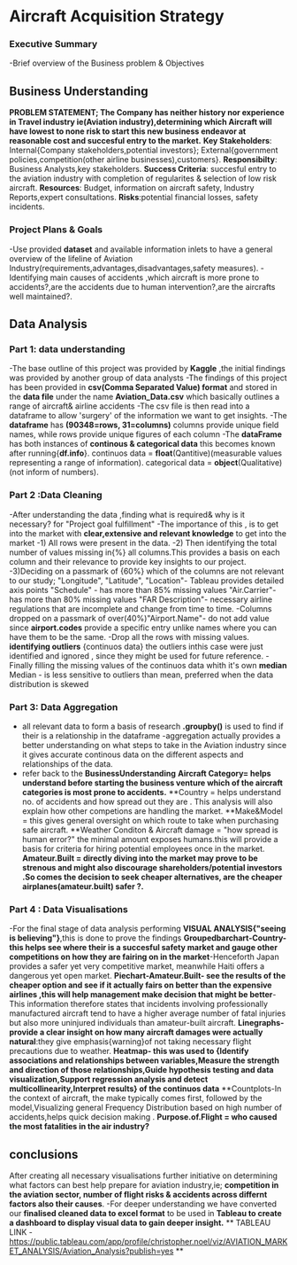 # Aircraft Acquisition Strategy

### Executive Summary
-Brief overview of the Business problem & Objectives

## Business Understanding
**PROBLEM STATEMENT; The  Company has neither history nor experience in Travel industry ie(Aviation industry),determining which Aircraft will have lowest to none risk to start this new business endeavor at reasonable cost and succesful entry to the market.** 
 **Key Stakeholders**: Internal{Company stakeholders,potential investors}; External{government policies,competition(other airline businesses),customers}.
 **Responsibilty**: Business Analysts,key stakeholders.
 **Success Criteria**: succesful entry to the aviation industry with completion of regularites & selection of low risk aircraft.
 **Resources**: Budget, information on aircraft safety, Industry Reports,expert consultations.
 **Risks**:potential financial losses, safety incidents.

### Project Plans & Goals
-Use provided **dataset** and available information inlets to have a general overview of the lifeline of Aviation Industry(requirements,advantages,disadvantages,safety measures). 
 -Identifying main causes of accidents ,which aircraft is more prone to accidents?,are the  accidents due to human intervention?,are the aircrafts well maintained?.

## Data Analysis
### Part 1: data understanding
-The base outline of this project was provided by **Kaggle** ,the initial findings was provided by another group of data analysts
-The findings of this project has been provided in **csv(Comma Separated Value) format** and stored in the **data file** under the name **Aviation_Data.csv** which basically outlines a range of aircraft& airline accidents
-The csv file is then read into a dataframe to allow 'surgery' of the information we want to get insights.
-The **dataframe** has **(90348=rows, 31=columns)** 
 columns provide  unique field names, while 
 rows provide  unique figures of each column
 -The **dataFrame** has both instances of **continous & categorical data** this becomes known after running{**df.info**}. 
 continuos data = **float**(Qantitive)(measurable values representing a range of information).
categorical data = **object**(Qualitative)(not inform of numbers).

### Part 2 :Data Cleaning
-After  understanding the data ,finding  what is required& why is it necessary? for "Project goal fulfillment"
 -The importance of this , is to get into the market with **clear,extensive and relevant knowledge** to get into the market
 -1) All rows were present in the data.
 -2) Then identifying the total number  of  values missing in{%} all columns.This provides a basis on each column and their relevance to provide key insights to our project. 
 -3)Deciding on a passmark of {60%} which of the columns are not relevant to our study;
 "Longitude", "Latitude", "Location"- Tableau provides detailed axis points
 "Schedule" - has more than 85% missing values 
 "Air.Carrier"- has more than 80% missing values
 "FAR Description"- necessary airline regulations that are incomplete and change from time to time.
 -Columns dropped on a passmark of over(40%)"Airport.Name"- do not add value since  **airport.codes** provide a specific entry unlike names where you can have them to be the same.
 -Drop all the rows with missing values.
 **identifying outliers** {continuos data} the outliers inthis case were just identified and ignored , since they might be used for future reference.
 -Finally filling the missing values of the continuos data whith it's own **median**
 Median - is less sensitive to outliers than mean, preferred when the data distribution is skewed
 
### Part 3: Data Aggregation
- all relevant data to form a basis of  research
**.groupby()** is used to find if their is a relationship in the dataframe
-aggregation actually provides a better understanding  on what steps to take in the Aviation industry since it gives accurate continous data on the different aspects and relationships of the data.
-  refer back to the **BusinessUnderstanding**
 **Aircraft Category= helps  understand before starting the business venture which of the aircraft categories is most prone to accidents.**
 **Country = helps understand no. of accidents and how spread out they are . This analysis will also explain how other competions are handling the market.
 **Make&Model = this gives general oversight on which route to take when purchasing safe aircraft. 
 **Weather Conditon & Aircraft damage = "how spread is human error?" the minimal amount exposes humans.this will provide a basis for criteria for hiring potential employees once in the market.
 **Amateur.Built = directly diving into the market may prove to be strenous and might also discourage shareholders/potential investors .So comes the decision to seek cheaper alternatives, are the cheaper airplanes(amateur.built) safer ?.**
### Part 4 : Data Visualisations
-For the final stage of data analysis performing  **VISUAL ANALYSIS{"seeing is believing"}**,this is done to prove the findings
**Groupedbarchart-Country-this helps see where their is a succesful safety market and gauge other competitions on how they are fairing on in the market**-Henceforth Japan provides a safer yet very competitive market, meanwhile Haiti offers a dangerous yet open market.
 **Piechart-Amateur.Built- see the results of the cheaper option and see if it actually fairs on better than the expensive airlines ,this will help management make decision that might be better**-This information therefore states that incidents involving professionally manufactured aircraft tend to have a higher average number of fatal injuries but also more uninjured individuals than amateur-built aircraft.
 **Linegraphs-provide a clear insight on how many aircraft damages were actually natural**:they give emphasis{warning}of not taking necessary flight precautions due to weather.
 **Heatmap- this was used to  {Identify associations and relationships between variables,Measure the strength and direction of those relationships,Guide hypothesis testing and data visualization,Support regression analysis and detect multicollinearity,Interpret results} of the continuos data**
 **Countplots-In the context of aircraft, the make typically comes first, followed by the model,Visualizing general Frequency Distribution based on high number of accidents,helps quick decision making .
 **Purpose.of.Flight = who caused the most fatalities in the air industry?**
## conclusions
After creating all necessary visualisations further initiative on determining what factors can best help prepare for  aviation industry,ie; 
 **competition in the aviation sector, number of flight risks & accidents across differnt factors also their causes**.
 -For deeper understanding we have converted our **finalised cleaned data to excel format** to be used in  **Tableau to create a dashboard to display visual data to gain deeper insight.**
  ** TABLEAU LINK -https://public.tableau.com/app/profile/christopher.noel/viz/AVIATION_MARKET_ANALYSIS/Aviation_Analysis?publish=yes **